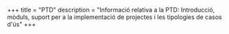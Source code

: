 +++
title = "PTD"
description = "Informació relativa a la PTD: Introducció, mòduls, suport per a la implementació de projectes i les tipologies de casos d'ús"
+++